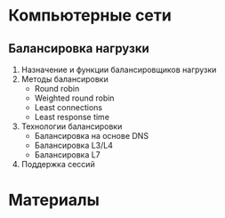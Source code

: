 # Компьютерные сети

## Балансировка нагрузки

1. Назначение и функции балансировщиков нагрузки
2. Методы балансировки
    * Round robin
    * Weighted round robin
    * Least connections
    * Least response time
3. Технологии балансировки
    * Балансировка на основе DNS
    * Балансировка L3/L4
    * Балансировка L7
4. Поддержка сессий

# Материалы
